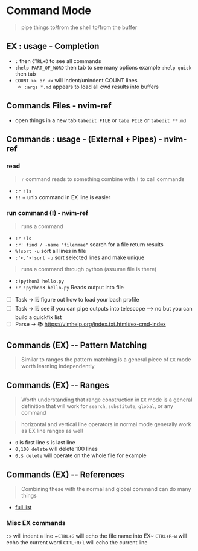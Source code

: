 # Command Mode

> pipe things to/from the shell to/from the buffer

## EX : usage - Completion

- `:` then `CTRL+D` to see all commands
- `:help PART_OF_WORD` then tab to see many options example `:help quick` then tab
- `COUNT >> or <<` will indent/unindent COUNT lines
  - `:args *.md` appears to load all cwd results into buffers

## Commands Files - nvim-ref

- open things in a new tab `tabedit FILE` or `tabe FILE` or `tabedit **.md`

## Commands : usage - (External + Pipes) - nvim-ref

### read

> `r` command reads to something combine with `!` to call commands

- `:r !ls`
- `!!` + unix command in EX line is easier

### run command (!) - nvim-ref

> runs a command

- `:r !ls`
- `:r! find / -name "filenmae"` search for a file return results
- `%!sort -u` sort all lines in file
- `:'<,'>!sort -u` sort selected lines and make unique

> runs a command through python (assume file is there)

- `:!python3 hello.py`
- `:r !python3 hello.py` Reads output into file

- [ ] Task -> 🗒️ figure out how to load your bash profile
- [ ] Task -> 🗒️ see if you can pipe outputs into telescope --> no but you can build a quickfix list
- [ ] Parse -> 📚 https://vimhelp.org/index.txt.html#ex-cmd-index

## Commands (EX) -- Pattern Matching

> Similar to ranges the pattern matching is a general piece of `EX` mode worth learning independently

## Commands (EX) -- Ranges

> Worth understanding that range construction in `EX` mode is a general definition that will work for `search`, `substitute`, `global`, or any command

> horizontal and vertical line operators in normal mode generally work as EX line ranges as well

- `0` is first line `$` is last line
- `0,100 delete` will delete 100 lines
- `0,$ delete` will operate on the whole file for example

## Commands (EX) -- References

> Combining these with the normal and global command can do many things

- [full list](https://vimhelp.org/index.txt.html#ex-cmd-index)

### Misc EX commands

`:>` will indent a line
~`CTRL+G` will echo the file name into EX~
`CTRL+R+w` will echo the current word
`CTRL+R+l` will echo the current line
